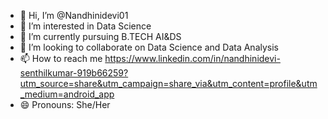 - 👋 Hi, I’m @Nandhinidevi01
- 👀 I’m interested in Data Science
- 🌱 I’m currently pursuing B.TECH AI&DS
- 💞️ I’m looking to collaborate on Data Science and Data Analysis
- 📫 How to reach me https://www.linkedin.com/in/nandhinidevi-senthilkumar-919b66259?utm_source=share&utm_campaign=share_via&utm_content=profile&utm_medium=android_app
- 😄 Pronouns: She/Her

<!---
Nandhinidevi01/Nandhinidevi01 is a ✨ special ✨ repository because its `README.md` (this file) appears on your GitHub profile.
You can click the Preview link to take a look at your changes.
--->
